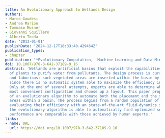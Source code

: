 ```yaml
---
title: An Evolutionary Approach to Wetlands Design
authors:
- Marco Gaudesi
- Andrea Marion
- Tommaso Musner
- Giovanni Squillero
- Alberto Tonda
date: '2013-01-01'
publishDate: '2024-12-17T18:33:40.429464Z'
publication_types:
- chapter
publication: '*Evolutionary Computation,  Machine Learning and Data Mining in Bioinformatics*'
doi: 10.1007/978-3-642-37189-9_16
abstract: 'Wetlands are artificial basins that exploit the capabilities of some species
  of plants to purify water from pollutants. The design process is currently long
  and laborious: such vegetated areas are inserted within the basin by trial and error,
  since there is no automatic system able to maximize the efficiency in terms of filtering.
  Only at the end of several attempts, experts are able to determine which is the
  most convenient configuration and choose up a layout. This paper proposes the use
  of an evolutionary algorithm to automate both the placement and the sizing of vegetated
  areas within a basin. The process begins from a random population of solutions and,
  evaluating their efficiency with an state-of-the-art fluid-dynamics simulation framework,
  the evolutionary algorithm is able to automatically find optimized solution whose
  performance are comparable with those achieved by human experts.'
links:
- name: URL
  url: https://doi.org/10.1007/978-3-642-37189-9_16
---
```


